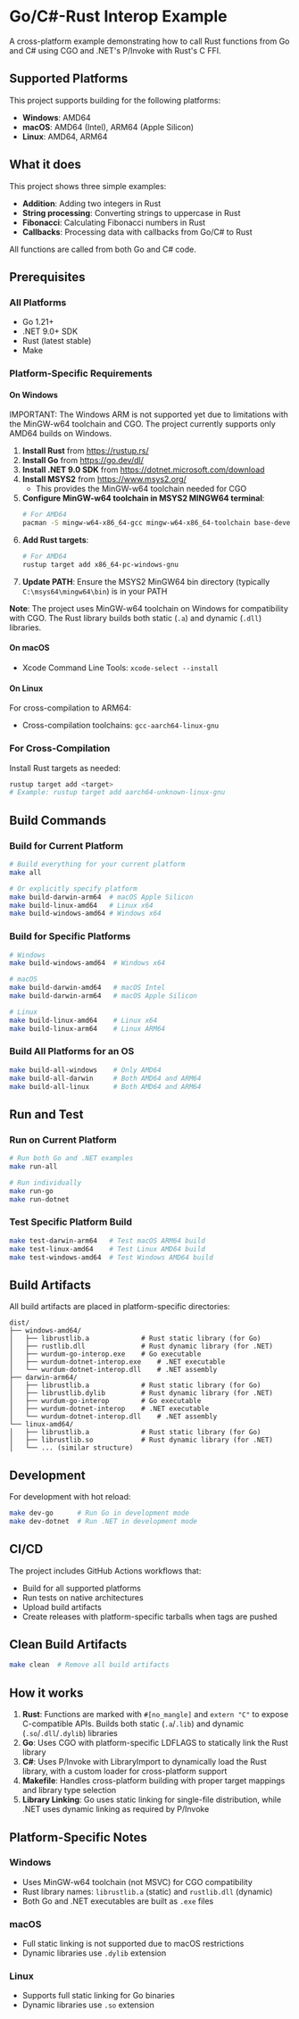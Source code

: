 # Go/C#-Rust Interop Example

A cross-platform example demonstrating how to call Rust functions from Go and C# using CGO and .NET's P/Invoke with Rust's C FFI.

## Supported Platforms

This project supports building for the following platforms:
- **Windows**: AMD64
- **macOS**: AMD64 (Intel), ARM64 (Apple Silicon)
- **Linux**: AMD64, ARM64

## What it does

This project shows three simple examples:
- **Addition**: Adding two integers in Rust
- **String processing**: Converting strings to uppercase in Rust
- **Fibonacci**: Calculating Fibonacci numbers in Rust
- **Callbacks**: Processing data with callbacks from Go/C# to Rust

All functions are called from both Go and C# code.

## Prerequisites

### All Platforms
- Go 1.21+
- .NET 9.0+ SDK
- Rust (latest stable)
- Make

### Platform-Specific Requirements

#### On Windows

IMPORTANT: The Windows ARM is not supported yet due to limitations with the MinGW-w64 toolchain and CGO. The project currently supports only AMD64 builds on Windows.

1. **Install Rust** from https://rustup.rs/
2. **Install Go** from https://go.dev/dl/
3. **Install .NET 9.0 SDK** from https://dotnet.microsoft.com/download
4. **Install MSYS2** from https://www.msys2.org/
   - This provides the MinGW-w64 toolchain needed for CGO
5. **Configure MinGW-w64 toolchain in MSYS2 MINGW64 terminal**:
   ```bash
   # For AMD64
   pacman -S mingw-w64-x86_64-gcc mingw-w64-x86_64-toolchain base-devel
   ```
6. **Add Rust targets**:
   ```bash
   # For AMD64
   rustup target add x86_64-pc-windows-gnu
   ```
7. **Update PATH**: Ensure the MSYS2 MinGW64 bin directory (typically `C:\msys64\mingw64\bin`) is in your PATH

**Note**: The project uses MinGW-w64 toolchain on Windows for compatibility with CGO. The Rust library builds both static (`.a`) and dynamic (`.dll`) libraries.

#### On macOS
- Xcode Command Line Tools: `xcode-select --install`

#### On Linux
For cross-compilation to ARM64:
- Cross-compilation toolchains: `gcc-aarch64-linux-gnu`

### For Cross-Compilation
Install Rust targets as needed:
```bash
rustup target add <target>
# Example: rustup target add aarch64-unknown-linux-gnu
```

## Build Commands

### Build for Current Platform
```bash
# Build everything for your current platform
make all

# Or explicitly specify platform
make build-darwin-arm64  # macOS Apple Silicon
make build-linux-amd64   # Linux x64
make build-windows-amd64 # Windows x64
```

### Build for Specific Platforms
```bash
# Windows
make build-windows-amd64  # Windows x64

# macOS
make build-darwin-amd64   # macOS Intel
make build-darwin-arm64   # macOS Apple Silicon

# Linux
make build-linux-amd64    # Linux x64
make build-linux-arm64    # Linux ARM64
```

### Build All Platforms for an OS
```bash
make build-all-windows    # Only AMD64
make build-all-darwin     # Both AMD64 and ARM64
make build-all-linux      # Both AMD64 and ARM64
```

## Run and Test

### Run on Current Platform
```bash
# Run both Go and .NET examples
make run-all

# Run individually
make run-go
make run-dotnet
```

### Test Specific Platform Build
```bash
make test-darwin-arm64   # Test macOS ARM64 build
make test-linux-amd64    # Test Linux AMD64 build
make test-windows-amd64  # Test Windows AMD64 build
```

## Build Artifacts

All build artifacts are placed in platform-specific directories:
```
dist/
├── windows-amd64/
│   ├── librustlib.a             # Rust static library (for Go)
│   ├── rustlib.dll              # Rust dynamic library (for .NET)
│   ├── wurdum-go-interop.exe    # Go executable
│   ├── wurdum-dotnet-interop.exe    # .NET executable
│   └── wurdum-dotnet-interop.dll    # .NET assembly
├── darwin-arm64/
│   ├── librustlib.a             # Rust static library (for Go)
│   ├── librustlib.dylib         # Rust dynamic library (for .NET)
│   ├── wurdum-go-interop        # Go executable
│   ├── wurdum-dotnet-interop    # .NET executable
│   └── wurdum-dotnet-interop.dll    # .NET assembly
└── linux-amd64/
│   ├── librustlib.a             # Rust static library (for Go)
│   ├── librustlib.so            # Rust dynamic library (for .NET)
│   └── ... (similar structure)
```

## Development

For development with hot reload:
```bash
make dev-go      # Run Go in development mode
make dev-dotnet  # Run .NET in development mode
```

## CI/CD

The project includes GitHub Actions workflows that:
- Build for all supported platforms
- Run tests on native architectures
- Upload build artifacts
- Create releases with platform-specific tarballs when tags are pushed

## Clean Build Artifacts

```bash
make clean  # Remove all build artifacts
```

## How it works

1. **Rust**: Functions are marked with `#[no_mangle]` and `extern "C"` to expose C-compatible APIs. Builds both static (`.a`/`.lib`) and dynamic (`.so`/`.dll`/`.dylib`) libraries
2. **Go**: Uses CGO with platform-specific LDFLAGS to statically link the Rust library
3. **C#**: Uses P/Invoke with LibraryImport to dynamically load the Rust library, with a custom loader for cross-platform support
4. **Makefile**: Handles cross-platform building with proper target mappings and library type selection
5. **Library Linking**: Go uses static linking for single-file distribution, while .NET uses dynamic linking as required by P/Invoke

## Platform-Specific Notes

### Windows
- Uses MinGW-w64 toolchain (not MSVC) for CGO compatibility
- Rust library names: `librustlib.a` (static) and `rustlib.dll` (dynamic)
- Both Go and .NET executables are built as `.exe` files

### macOS
- Full static linking is not supported due to macOS restrictions
- Dynamic libraries use `.dylib` extension

### Linux
- Supports full static linking for Go binaries
- Dynamic libraries use `.so` extension

